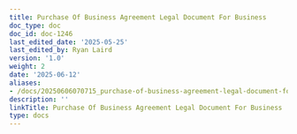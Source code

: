```yaml
---
title: Purchase Of Business Agreement Legal Document For Business
doc_type: doc
doc_id: doc-1246
last_edited_date: '2025-05-25'
last_edited_by: Ryan Laird
version: '1.0'
weight: 2
date: '2025-06-12'
aliases:
- /docs/20250606070715_purchase-of-business-agreement-legal-document-for-business_1_1/
description: ''
linkTitle: Purchase Of Business Agreement Legal Document For Business
type: docs
---
```


